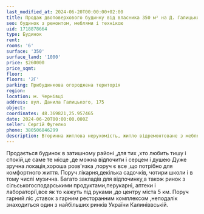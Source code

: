```yaml
---
last_modified_at: 2024-06-20T00:00:00+02:00
title: Продаж двоповерхового будинку від власника 350 м² на Д. Галицького
seo: будинок з ремонтом, меблями і технікою
uid: 1718878664
type: Будинок
rent:
rooms: '6'
surface: '350'
surface_land: '1000'
price: $260000
price_sqmt:
floor:
floors: '2Г'
parking: Прибудинкова огороджена територія
region:
location: м. Чернівці
address: вул. Данила Галицького, 175
object:
coordinates: 48.369821,25.957465
date: 2024-06-20T00:00:00.000Z
seller: Сергій Фугелко
phone: 380506846299
description: Вторинна житлова нерухомість, житло відремонтоване з меблями і технікою, придатне і готове для проживання
---
```


Продається будинок в затишному районі ,для тих ,хто любить тишу і спокій,це саме те місце ,де можна відпочити і серцем і душею
Дуже зручна локація,хороша розв'язка ,поруч є все ,що потрібно для комфортного життя. Поруч лікарня,декілька садочків, чотири школи і в тому числі музична. Багато закладів для відпочинку,а також ринок з сільськогосподарськими продуктами,перукарні, аптеки і лабораторії,все як то кажуть під руками ,до центру міста 5 км. Поруч гарний ліс ,ставок з гарним ресторанним комплексом ,неподалік знаходиться один з найбільших ринків України Калиніввській.
